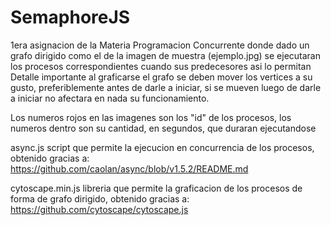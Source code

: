 # SemaphoreJS
1era asignacion de la Materia Programacion Concurrente donde dado un grafo dirigido como el de la imagen de muestra (ejemplo.jpg)  se ejecutaran los procesos correspondientes cuando sus predecesores asi lo permitan Detalle importante al graficarse el grafo se deben mover los vertices a su gusto, preferiblemente antes de darle a iniciar, si se mueven luego de darle a iniciar no afectara en nada su funcionamiento.

Los numeros rojos en las imagenes son los "id" de los procesos, los numeros dentro son su cantidad, en segundos, que duraran ejecutandose

async.js script que permite la ejecucion en concurrencia de los procesos, obtenido gracias a: https://github.com/caolan/async/blob/v1.5.2/README.md

cytoscape.min.js libreria que permite la graficacion de los procesos de forma de grafo dirigido, obtenido gracias a: https://github.com/cytoscape/cytoscape.js
